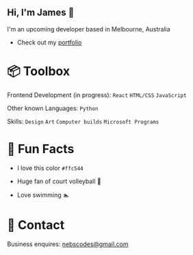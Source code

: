## Hi, I'm James 👋

I'm an upcoming developer based in Melbourne, Australia

- Check out my [portfolio](https://github.com/nebsycodes/My-Portfolio)

# 📦 Toolbox
Frontend Development (in progress): `React` `HTML/CSS` `JavaScript`

Other known Languages: `Python`

Skills: `Design` `Art` `Computer builds` `Microsoft Programs`

# 🍋 Fun Facts
- I love this color `#ffc544`

- Huge fan of court volleyball 🏐

- Love swimming 🏊

# 📮 Contact

Business enquires: nebscodes@gmail.com
